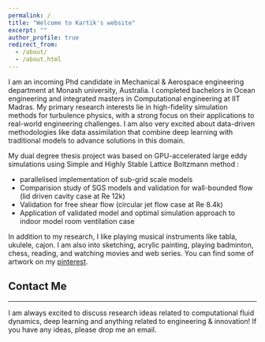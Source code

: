 ```yaml
---
permalink: /
title: "Welcome to Kartik's website"
excerpt: ""
author_profile: true
redirect_from:
  - /about/
  - /about.html
---
```


I am an incoming Phd candidate in Mechanical & Aerospace engineering department at Monash university, Australia. I completed bachelors in Ocean engineering and integrated masters in Computational engineering at IIT Madras. My primary research interests lie in high-fidelity simulation methods for turbulence physics, with a strong focus on their applications to real-world engineering challenges. I am also very excited about data-driven methodologies like data assimilation that combine deep learning with traditional models to advance solutions in this domain.


My dual degree thesis project was based on GPU-accelerated large eddy simulations using Simple and Highly Stable Lattice Boltzmann method :

- parallelised implementation of sub-grid scale models
- Comparision study of SGS models and validation for wall-bounded flow (lid driven cavity case at Re 12k)
- Validation for free shear flow (circular jet flow case at Re 8.4k)
- Application of validated model and optimal simulation approach to indoor model room ventilation case

<!--- **I am currently looking for PhD positions (Fall - 2025)**. -->

In addition to my research, I like playing musical instruments like tabla, ukulele, cajon. I am also into sketching, acrylic painting, playing badminton, chess, reading, and watching movies and web series. You can find some of artwork on my [pinterest](https://pin.it/2c8Ym5D8z).



## Contact Me

---

I am always excited to discuss research ideas related to computational fluid dynamics, deep learning and anything related to engineering & innovation! If you have any ideas, please drop me an email.

<!---
<script type="text/javascript" id="clustrmaps" src="//cdn.clustrmaps.com/map_v2.js?cl=0e1633&w=150&t=tt&d=vuy8oJHmtOg7LUHtjdY1k-B5CjSIsQ-mzVNm9KPAL0M&co=0b4975&cmo=3acc3a&cmn=ff5353&ct=cdd4d9"></script>
-->
